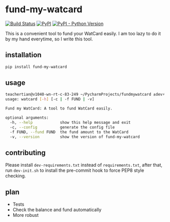 # fund-my-watcard

[![Build Status](https://travis-ci.org/xingweitian/fund-my-watcard.svg?branch=master)](https://travis-ci.org/xingweitian/fund-my-watcard)
[![PyPI](https://img.shields.io/pypi/v/fund-my-watcard.svg)](https://pypi.org/project/fund-my-watcard)
[![PyPI - Python Version](https://img.shields.io/pypi/pyversions/fund-my-watcard.svg)](https://pypi.org/project/fund-my-watcard)

This is a convenient tool to fund your WatCard easily. I am too lazy to do it by my hand everytime, so I write this tool.

## installation

```bash
pip install fund-my-watcard
```

## usage

```bash
teachertian@v1040-wn-rt-c-83-249 ~/PycharmProjects/fundmywatcard ±dev⚡ » watcard
usage: watcard [-h] [-c | -f FUND | -v]

Fund my WatCard: A tool to fund WatCard easily.

optional arguments:
  -h, --help            show this help message and exit
  -c, --config          generate the config file
  -f FUND, --fund FUND  the fund amount to the WatCard
  -v, --version         show the version of fund-my-watcard

```

## contributing

Please install `dev-requirements.txt` instead of `requirements.txt`, after that, run `dev-init.sh` to install the pre-commit hook to force PEP8 style checking.

## plan

- Tests
- Check the balance and fund automatically
- More robust
